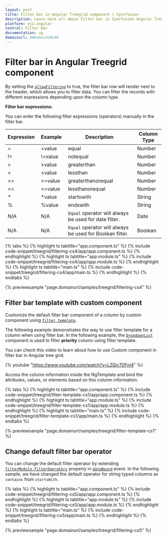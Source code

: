 ```yaml
---
layout: post
title: Filter bar in Angular Treegrid component | Syncfusion
description: Learn here all about Filter bar in Syncfusion Angular Treegrid component of Syncfusion Essential JS 2 and more.
platform: ej2-angular
control: Filter bar 
documentation: ug
domainurl: ##DomainURL##
---
```


# Filter bar in Angular Treegrid component

By setting the [`allowFiltering`](https://ej2.syncfusion.com/angular/documentation/api/treegrid/#allowfiltering) to true, the filter bar row will render next to the header, which allows you to filter data. You can filter the records with different expressions depending upon the column type.

**Filter bar expressions:**

You can enter the following filter expressions (operators) manually in the filter bar.

Expression |Example |Description |Column Type
-----|-----|-----|-----
= |=value |equal |Number
!= |!=value |notequal |Number
> |>value |greaterthan |Number
< |<value |lessthan |Number
>= |>=value |greaterthanorequal |Number
<=|<=value|lessthanorequal |Number
* |*value |startswith |String
% |%value |endswith |String
N/A |N/A | `Equal` operator will always be used for date filter. |Date
N/A |N/A |`Equal` operator will always be used for Boolean filter. |Boolean

{% tabs %}
{% highlight ts tabtitle="app.component.ts" %}
{% include code-snippet/treegrid/filtering-cs4/app/app.component.ts %}
{% endhighlight %}
{% highlight ts tabtitle="app.module.ts" %}
{% include code-snippet/treegrid/filtering-cs4/app/app.module.ts %}
{% endhighlight %}
{% highlight ts tabtitle="main.ts" %}
{% include code-snippet/treegrid/filtering-cs4/app/main.ts %}
{% endhighlight %}
{% endtabs %}
  
{% previewsample "page.domainurl/samples/treegrid/filtering-cs4" %}

## Filter bar template with custom component

Customize the default filter bar component of a column by custom component using [`filter template`](https://ej2.syncfusion.com/angular/documentation/api/treegrid/column/#filtertemplate).

The following example demonstrates the way to use filter template for a column when using filter bar. In the following example, the [`DropdownList`](https://ej2.syncfusion.com/angular/documentation/drop-down-list/getting-started/) component is used to filter **priority** column using filter template.

You can check this video to learn about how to use Custom component in filter bar in Angular tree grid.

{% youtube "https://www.youtube.com/watch?v=LZQjc7DFni4" %}

Access the column information inside the NgTemplate and bind the attributes, values, or elements based on this column information.

{% tabs %}
{% highlight ts tabtitle="app.component.ts" %}
{% include code-snippet/treegrid/filter-template-cs1/app/app.component.ts %}
{% endhighlight %}
{% highlight ts tabtitle="app.module.ts" %}
{% include code-snippet/treegrid/filter-template-cs1/app/app.module.ts %}
{% endhighlight %}
{% highlight ts tabtitle="main.ts" %}
{% include code-snippet/treegrid/filter-template-cs1/app/main.ts %}
{% endhighlight %}
{% endtabs %}
  
{% previewsample "page.domainurl/samples/treegrid/filter-template-cs1" %}

## Change default filter bar operator

You can change the default filter operator by extending [`filterModule.filterOperators`](https://ej2.syncfusion.com/angular/documentation/api/treegrid/filterSettings/#operators) property in [`dataBound`](https://ej2.syncfusion.com/angular/documentation/api/treegrid/#databound) event. In the following sample, we have changed the default operator for string typed columns as `contains` from `startsWith`.

{% tabs %}
{% highlight ts tabtitle="app.component.ts" %}
{% include code-snippet/treegrid/filtering-cs5/app/app.component.ts %}
{% endhighlight %}
{% highlight ts tabtitle="app.module.ts" %}
{% include code-snippet/treegrid/filtering-cs5/app/app.module.ts %}
{% endhighlight %}
{% highlight ts tabtitle="main.ts" %}
{% include code-snippet/treegrid/filtering-cs5/app/main.ts %}
{% endhighlight %}
{% endtabs %}
  
{% previewsample "page.domainurl/samples/treegrid/filtering-cs5" %}